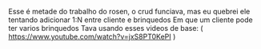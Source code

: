 Esse é metade do trabalho do rosen, o crud funciava, mas eu quebrei ele tentando adicionar 1:N entre cliente e brinquedos
Em que um cliente pode ter varios brinquedos
Tava usando esses videos de base:
( https://www.youtube.com/watch?v=jxS8PT0KePI )
